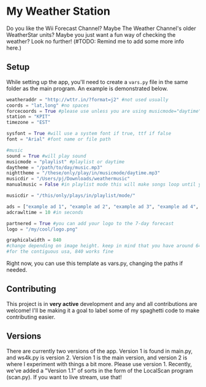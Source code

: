 # My Weather Station

Do you like the Wii Forecast Channel? Maybe The Weather Channel's older WeatherStar units? Maybe you just want a fun way of checking the weather? Look no further! (#TODO: Remind me to add some more info here.)

## Setup

While setting up the app, you'll need to create a `vars.py` file in the same folder as the main program. An example is demonstrated below.
```python
weatheraddr = "http://wttr.in/?format=j2" #not used usually
coords = "lat,long" #no spaces
forcecoords = True #please use unless you are using musicmode="daytime". wttr.in is outdated
station = "KPIT"
timezone = "EST"

sysfont = True #will use a system font if true, ttf if false
font = "Arial" #font name or file path

#music
sound = True #will play sound
musicmode = "playlist" #playlist or daytime
daytheme = "/path/to/day/music.mp3"
nighttheme = "/these/only/play/in/musicmode/daytime.mp3"
musicdir = "/Users/pj/Downloads/weathermusic"
manualmusic = False #in playlist mode this will make songs loop until you press minus

musicdir = "/this/only/plays/in/playlist/mode/"

ads = ["example ad 1", "example ad 2", "example ad 3", "example ad 4", "example ad 5"]
adcrawltime = 10 #in seconds

partnered = True #you can add your logo to the 7-day forecast
logo = "/my/cool/logo.png"

graphicalwidth = 840
#change depending on image height. keep in mind that you have around 640px of vertical space and 1000px of horizontal space
#for the contiguous usa, 840 works fine
```
Right now, you can use this template as vars.py, changing the paths if needed.

## Contributing

This project is in **very active** development and any and all contributions are welcome! I'll be making it a goal to label some of my spaghetti code to make contributing easier.

## Versions

There are currently two versions of the app. Version 1 is found in main.py, and ws4k.py is version 2. Version 1 is the main version, and version 2 is where I experiment with things a bit more. Please use version 1.
Recently, we've added a "Version 1.1" of sorts in the form of the LocalScan program (scan.py). If you want to live stream, use that!
